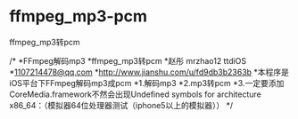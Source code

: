 # ffmpeg_mp3-pcm
ffmpeg_mp3转pcm

/*
 *FFmpeg解码mp3
 *ffmpeg_mp3转pcm
 *赵彤 mrzhao12  ttdiOS
 *1107214478@qq.com
 *http://www.jianshu.com/u/fd9db3b2363b
 *本程序是iOS平台下FFmpeg解码mp3成pcm
 *1.解码mp3
 *2.mp3转pcm
 *3.一定要添加CoreMedia.framework不然会出现Undefined symbols for architecture x86_64：（模拟器64位处理器测试（iphone5以上的模拟器））
 */
